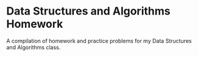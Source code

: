 Data Structures and Algorithms Homework
========================================

A compilation of homework and practice problems for my Data Structures and Algorithms
class.
